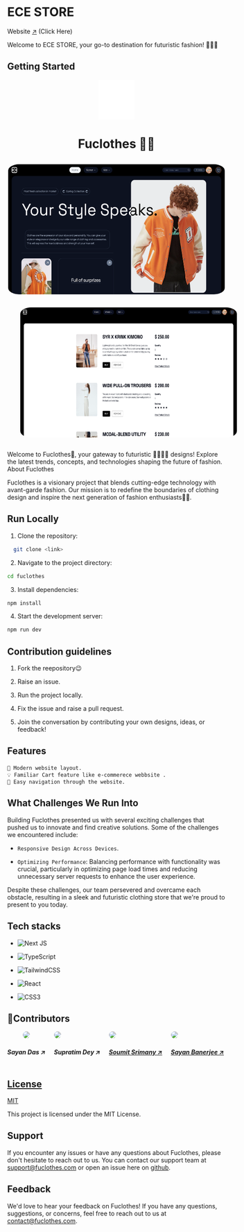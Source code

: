 
# ECE STORE  
Website [↗️](https://fuclothes.vercel.app/) (Click Here)

Welcome to ECE STORE, your go-to destination for futuristic fashion! 👗👖👟


## Getting Started 

<div align="center">
<img style="display:block;" src="./FuCothes/public/images/ECELogo.png"/>
<h1>Fuclothes 👕🚀</h1>
<img src="./FuCothes/public/images/hero.png" style="height: 300px; width:500px; border-radius:5%;display:block; margin-top:30px;"/>
<img src="./FuCothes/public//images/cart.png" style="height: 300px; width:500px; border-radius:5%;display:block; margin:30px;"/>
</div>




Welcome to Fuclothes🤩, your gateway to futuristic 🧥👗👘🥻 designs! Explore the latest trends, concepts, and technologies shaping the future of fashion.
About Fuclothes

Fuclothes is a visionary project that blends cutting-edge technology with avant-garde fashion. Our mission is to redefine the boundaries of clothing design and inspire the next generation of fashion enthusiasts✌🏽.



## Run Locally

1. Clone the repository:
```bash
  git clone <link>
```
2. Navigate to the project directory: 
```bash 
cd fuclothes 
```
3. Install dependencies: 
```bash 
npm install
```
4. Start the development server: 
```bash
npm run dev
```

## Contribution guidelines

1. Fork the reepository😉

2. Raise an issue.
 
3. Run the project locally.

4. Fix the issue and raise a pull request.

5. Join the conversation by contributing your own designs, ideas, or feedback!


## Features

    🎨 Modern website layout.
    💡 Familiar Cart feature like e-commerece webbsite .
    🚀 Easy navigation through the website.
## What Challenges We Run Into


Building Fuclothes presented us with several exciting challenges that pushed us to innovate and find creative solutions. Some of the challenges we encountered include:


- `Responsive Design Across Devices`.

- `Optimizing Performance`: Balancing performance with functionality was crucial, particularly in optimizing page load times and reducing unnecessary server requests to enhance the user experience.

Despite these challenges, our team persevered and overcame each obstacle, resulting in a sleek and futuristic clothing store that we're proud to present to you today.
## Tech stacks
- ![Next JS](https://img.shields.io/badge/Next-black?style=for-the-badge&logo=next.js&logoColor=white)
- ![TypeScript](https://img.shields.io/badge/typescript-%23007ACC.svg?style=for-the-badge&logo=typescript&logoColor=white)

- ![TailwindCSS](https://img.shields.io/badge/tailwindcss-%2338B2AC.svg?style=for-the-badge&logo=tailwind-css&logoColor=white)

- ![React](https://img.shields.io/badge/react-%2320232a.svg?style=for-the-badge&logo=react&logoColor=%2361DAFB)
- ![CSS3](https://img.shields.io/badge/css3-%231572B6.svg?style=for-the-badge&logo=css3&logoColor=white)


## 🌟Contributors
    
<div style="display:flex; gap:20px;">
    <a src="linkedin.com/in/sayan-daas" align="center">
        <img src="https://lh3.googleusercontent.com/a/ACg8ocIh-chwC9aPVqjcGI-m8RlEwRgv5ob8zrCPlimqKuapVCc=s576-c-no" style="width:100px; border-radius:100%;"/>
        <h5>Sayan Das ↗️</h5>
    </a>
    <a src="linkedin.com/in/supratim-dey-a4ab5b253">
        <img src="https://media.licdn.com/dms/image/D5635AQHqwQx8HXvVQA/profile-framedphoto-shrink_800_800/0/1693334485050?e=1710162000&v=beta&t=OZcx3ZyGOpHO2MXw0sOs_PwTClYa0eJ0_KbvYaUaLEM" style="width:100px; border-radius:100%;"/>
        <h5>Supratim Dey ↗️</h5>
    </a>
    <a href="linkedin.com/in/soumit-srimany-4bb443241">
        <img src="https://media.licdn.com/dms/image/D5603AQEQ-U6RKGh3cw/profile-displayphoto-shrink_800_800/0/1709555199515?e=1715212800&v=beta&t=6UdllWfWtS4UvWHpBEqjvDYlX8-RTphi1V-55_uHY8Y" style="width:100px; border-radius:100%;"/>
        <h5>Soumit Srimany ↗️</h5>
    </a>
    <a href="linkedin.com/in/sayan-banerjee-094600241">
        <img src="https://media.licdn.com/dms/image/D4D03AQE6XiF29bz6Bw/profile-displayphoto-shrink_800_800/0/1674637500994?e=1715212800&v=beta&t=N8M8JY5IFrw17VDiYe-ylZAqhFml2aAWw8ZuQOhYFAc" style="width:100px; border-radius:100%;"/>
        <h5>Sayan Banerjee ↗️</h5>
    </div>
</div>

## License

[MIT](https://choosealicense.com/licenses/mit/)

This project is licensed under the MIT License.


        

## Support

If you encounter any issues or have any questions about Fuclothes, please don't hesitate to reach out to us. You can contact our support team at support@fuclothes.com or open an issue here on [github](https://github.com/Sayan67/web_carfters_EC102C).

## Feedback

We'd love to hear your feedback on Fuclothes! If you have any questions, suggestions, or concerns, feel free to reach out to us at contact@fuclothes.com.
